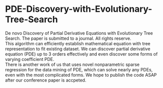 # PDE-Discovery-with-Evolutionary-Tree-Search
De novo Discovery of Partial Derivative Equations with Evolutionary Tree Search. The paper is submitted to a journal. All rights reserve.   
This algorithm can efficiently establish mathematical equation with tree representation to fit existing dataset. We can discover partial derivative equation (PDE) up to 3 orders effectively and even discover some forms of varying coefficient PDE.  
There is another work of us that uses novel nonparametric sparse regression for the data mining of PDE, which can solve nearly any PDEs, even with the most complicated forms. We hope to publish the code ASAP after our conference paper is accpeted.
